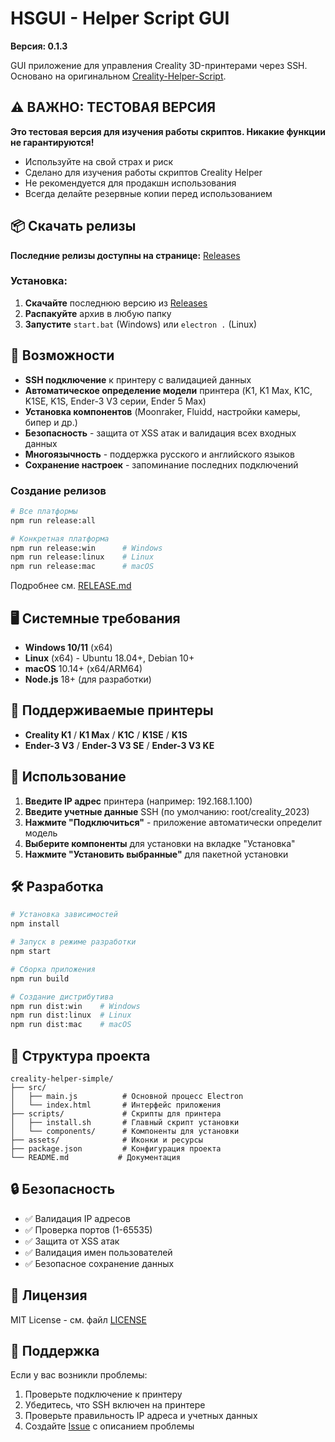 # HSGUI - Helper Script GUI

**Версия: 0.1.3**

GUI приложение для управления Creality 3D-принтерами через SSH. Основано на оригинальном [Creality-Helper-Script](https://github.com/Guilouz/Creality-Helper-Script.git).

## ⚠️ ВАЖНО: ТЕСТОВАЯ ВЕРСИЯ

**Это тестовая версия для изучения работы скриптов. Никакие функции не гарантируются!**

- Используйте на свой страх и риск
- Сделано для изучения работы скриптов Creality Helper
- Не рекомендуется для продакшн использования
- Всегда делайте резервные копии перед использованием

## 📦 Скачать релизы

**Последние релизы доступны на странице:** [Releases](https://github.com/Tombraider2006/HSGUI_TT/releases)

### Установка:
1. **Скачайте** последнюю версию из [Releases](https://github.com/Tombraider2006/HSGUI_TT/releases)
2. **Распакуйте** архив в любую папку
3. **Запустите** `start.bat` (Windows) или `electron .` (Linux)

## 🚀 Возможности

- **SSH подключение** к принтеру с валидацией данных
- **Автоматическое определение модели** принтера (K1, K1 Max, K1C, K1SE, K1S, Ender-3 V3 серии, Ender 5 Max)
- **Установка компонентов** (Moonraker, Fluidd, настройки камеры, бипер и др.)
- **Безопасность** - защита от XSS атак и валидация всех входных данных
- **Многоязычность** - поддержка русского и английского языков
- **Сохранение настроек** - запоминание последних подключений

### Создание релизов

```bash
# Все платформы
npm run release:all

# Конкретная платформа  
npm run release:win      # Windows
npm run release:linux    # Linux
npm run release:mac      # macOS
```

Подробнее см. [RELEASE.md](RELEASE.md)

## 🖥️ Системные требования

- **Windows 10/11** (x64)
- **Linux** (x64) - Ubuntu 18.04+, Debian 10+
- **macOS** 10.14+ (x64/ARM64)
- **Node.js** 18+ (для разработки)

## 🎯 Поддерживаемые принтеры

- **Creality K1** / **K1 Max** / **K1C** / **K1SE** / **K1S**
- **Ender-3 V3** / **Ender-3 V3 SE** / **Ender-3 V3 KE**

## 🔧 Использование

1. **Введите IP адрес** принтера (например: 192.168.1.100)
2. **Введите учетные данные** SSH (по умолчанию: root/creality_2023)
3. **Нажмите "Подключиться"** - приложение автоматически определит модель
4. **Выберите компоненты** для установки на вкладке "Установка"
5. **Нажмите "Установить выбранные"** для пакетной установки

## 🛠️ Разработка

```bash
# Установка зависимостей
npm install

# Запуск в режиме разработки
npm start

# Сборка приложения
npm run build

# Создание дистрибутива
npm run dist:win    # Windows
npm run dist:linux  # Linux
npm run dist:mac    # macOS
```

## 📁 Структура проекта

```
creality-helper-simple/
├── src/
│   ├── main.js          # Основной процесс Electron
│   └── index.html       # Интерфейс приложения
├── scripts/             # Скрипты для принтера
│   ├── install.sh       # Главный скрипт установки
│   └── components/      # Компоненты для установки
├── assets/              # Иконки и ресурсы
├── package.json         # Конфигурация проекта
└── README.md           # Документация
```

## 🔒 Безопасность

- ✅ Валидация IP адресов
- ✅ Проверка портов (1-65535)
- ✅ Защита от XSS атак
- ✅ Валидация имен пользователей
- ✅ Безопасное сохранение данных

## 📄 Лицензия

MIT License - см. файл [LICENSE](LICENSE)

## 🤝 Поддержка

Если у вас возникли проблемы:
1. Проверьте подключение к принтеру
2. Убедитесь, что SSH включен на принтере
3. Проверьте правильность IP адреса и учетных данных
4. Создайте [Issue](https://github.com/your-repo/issues) с описанием проблемы